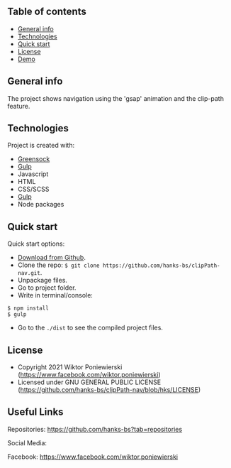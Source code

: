 ## Table of contents
* [General info](#general-info)
* [Technologies](#technologies)
* [Quick start](#quick-start)
* [License](#License)
* [Demo](https://hanks-bs.github.io/clipPath-nav/)

## General info
The project shows navigation using the 'gsap' animation and the clip-path feature.
	
## Technologies
Project is created with:
* <a href="https://greensock.com/">Greensock</a>
* <a href="https://gulpjs.com/">Gulp</a>
* Javascript
* HTML
* CSS/SCSS
* <a href="https://gulpjs.com/">Gulp</a>
* Node packages
	
## Quick start

Quick start options:

- [Download from Github](https://github.com/hanks-bs/clipPath-nav.git).
- Clone the repo: `$ git clone https://github.com/hanks-bs/clipPath-nav.git`.
- Unpackage files.
- Go to project folder.
- Write in terminal/console:

 ```
 $ npm install
 $ gulp
 ```
 
 - Go to the `./dist` to see the compiled project files.

<!-- LICENSE -->
## License
- Copyright 2021 Wiktor Poniewierski (https://www.facebook.com/wiktor.poniewierski)
- Licensed under GNU GENERAL PUBLIC LICENSE (https://github.com/hanks-bs/clipPath-nav/blob/hks/LICENSE)

## Useful Links

Repositories: <https://github.com/hanks-bs?tab=repositories>

Social Media:

Facebook: <https://www.facebook.com/wiktor.poniewierski>
